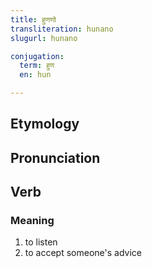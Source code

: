 ```yaml
---
title: हुणणो
transliteration: hunano
slugurl: hunano

conjugation: 
  term: हुण
  en: hun

---
```

## Etymology

## Pronunciation

## Verb
### Meaning
1. to listen
2. to accept someone's advice